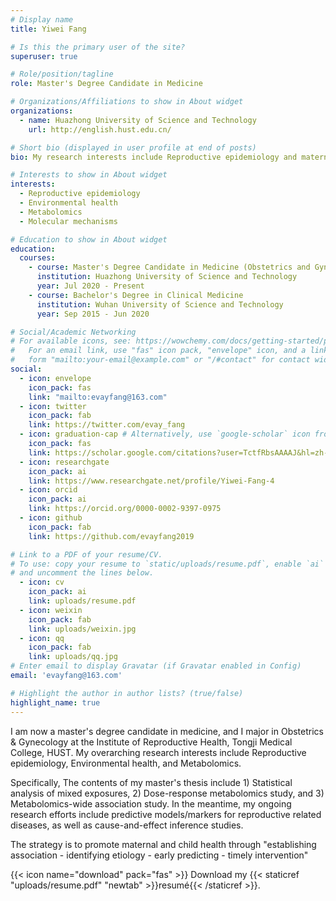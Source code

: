 ```yaml
---
# Display name
title: Yiwei Fang

# Is this the primary user of the site?
superuser: true

# Role/position/tagline
role: Master's Degree Candidate in Medicine

# Organizations/Affiliations to show in About widget
organizations:
  - name: Huazhong University of Science and Technology
    url: http://english.hust.edu.cn/

# Short bio (displayed in user profile at end of posts)
bio: My research interests include Reproductive epidemiology and maternal nutrition, Environmental exposure and pregnancy outcomes, Metabolomics for exploring biomarkers of pregnancy outcomes,Paternal factors for pregnancy outcomes.

# Interests to show in About widget
interests:
  - Reproductive epidemiology
  - Environmental health
  - Metabolomics
  - Molecular mechanisms

# Education to show in About widget
education:
  courses:
    - course: Master's Degree Candidate in Medicine (Obstetrics and Gynecology)
      institution: Huazhong University of Science and Technology
      year: Jul 2020 - Present
    - course: Bachelor's Degree in Clinical Medicine
      institution: Wuhan University of Science and Technology
      year: Sep 2015 - Jun 2020

# Social/Academic Networking
# For available icons, see: https://wowchemy.com/docs/getting-started/page-builder/#icons
#   For an email link, use "fas" icon pack, "envelope" icon, and a link in the
#   form "mailto:your-email@example.com" or "/#contact" for contact widget.
social:
  - icon: envelope
    icon_pack: fas
    link: "mailto:evayfang@163.com"
  - icon: twitter
    icon_pack: fab
    link: https://twitter.com/evay_fang
  - icon: graduation-cap # Alternatively, use `google-scholar` icon from `ai` icon pack
    icon_pack: fas
    link: https://scholar.google.com/citations?user=TctfRbsAAAAJ&hl=zh-CN
  - icon: researchgate
    icon_pack: ai
    link: https://www.researchgate.net/profile/Yiwei-Fang-4 
  - icon: orcid
    icon_pack: ai
    link: https://orcid.org/0000-0002-9397-0975
  - icon: github
    icon_pack: fab
    link: https://github.com/evayfang2019

# Link to a PDF of your resume/CV.
# To use: copy your resume to `static/uploads/resume.pdf`, enable `ai` icons in `params.toml`,
# and uncomment the lines below.
  - icon: cv
    icon_pack: ai
    link: uploads/resume.pdf
  - icon: weixin
    icon_pack: fab
    link: uploads/weixin.jpg
  - icon: qq
    icon_pack: fab
    link: uploads/qq.jpg
# Enter email to display Gravatar (if Gravatar enabled in Config)
email: 'evayfang@163.com'

# Highlight the author in author lists? (true/false)
highlight_name: true
---
```


I am now a master's degree candidate in medicine, and I major in Obstetrics & Gynecology at the Institute of Reproductive Health, Tongji Medical College, HUST. My overarching research interests include Reproductive epidemiology, Environmental health, and Metabolomics.

Specifically, The contents of my master's thesis include 1) Statistical analysis of mixed exposures, 2) Dose-response metabolomics study, and 3) Metabolomics-wide association study. In the meantime, my ongoing research efforts include predictive models/markers for reproductive related diseases, as well as cause-and-effect inference studies.

The strategy is to promote maternal and child health through "establishing association - identifying etiology - early predicting - timely intervention"

{{< icon name="download" pack="fas" >}} Download my {{< staticref "uploads/resume.pdf" "newtab" >}}resumé{{< /staticref >}}.
